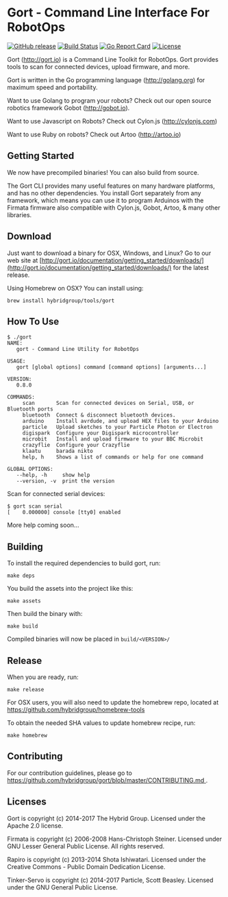 # Gort - Command Line Interface For RobotOps

[![GitHub release](https://img.shields.io/github/release/hybridgroup/gort.svg)](https://github.com/hybridgroup/gort/releases)
[![Build Status](https://secure.travis-ci.org/hybridgroup/gort.png?branch=master)](http://travis-ci.org/hybridgroup/gort) [![Go Report Card](https://goreportcard.com/badge/github.com/hybridgroup/gort)](https://goreportcard.com/report/github.com/hybridgroup/gort) [![License](https://img.shields.io/badge/License-Apache%202.0-blue.svg)](https://github.com/hybridgroup/gort/blob/master/LICENSE)

Gort (http://gort.io) is a Command Line Toolkit for RobotOps. Gort provides tools to scan for connected devices, upload firmware, and more.

Gort is written in the Go programming language (http://golang.org) for maximum speed and portability.

Want to use Golang to program your robots? Check out our open source robotics framework Gobot (http://gobot.io).

Want to use Javascript on Robots? Check out Cylon.js (http://cylonjs.com)

Want to use Ruby on robots? Check out Artoo (http://artoo.io)

## Getting Started
We now have precompiled binaries! You can also build from source.

The Gort CLI provides many useful features on many hardware platforms, and has no other dependencies. You install Gort separately from any framework, which means you can use it to program Arduinos with the Firmata firmware also compatible with Cylon.js, Gobot, Artoo, & many other libraries.

## Download

Just want to download a binary for OSX, Windows, and Linux? Go to our web site at [http://gort.io/documentation/getting_started/downloads/](http://gort.io/documentation/getting_started/downloads/) for the latest release.

Using Homebrew on OSX? You can install using:

```
brew install hybridgroup/tools/gort
```

## How To Use

```
$ ./gort
NAME:
   gort - Command Line Utility for RobotOps

USAGE:
   gort [global options] command [command options] [arguments...]

VERSION:
   0.8.0

COMMANDS:
     scan       Scan for connected devices on Serial, USB, or Bluetooth ports
     bluetooth  Connect & disconnect bluetooth devices.
     arduino    Install avrdude, and upload HEX files to your Arduino
     particle   Upload sketches to your Particle Photon or Electron
     digispark  Configure your Digispark microcontroller
     microbit   Install and upload firmware to your BBC Microbit
     crazyflie  Configure your Crazyflie
     klaatu     barada nikto
     help, h    Shows a list of commands or help for one command

GLOBAL OPTIONS:
   --help, -h     show help
   --version, -v  print the version
```

Scan for connected serial devices:

```
$ gort scan serial
[    0.000000] console [tty0] enabled
```

More help coming soon...

## Building

To install the required dependencies to build gort, run:

```
make deps
```

You build the assets into the project like this:

```
make assets
```

Then build the binary with:

```
make build
```

Compiled binaries will now be placed in `build/<VERSION>/`

## Release

When you are ready, run:

```
make release
```

For OSX users, you will also need to update the homebrew repo, located at https://github.com/hybridgroup/homebrew-tools

To obtain the needed SHA values to update homebrew recipe, run:

```
make homebrew
```

## Contributing
For our contribution guidelines, please go to [https://github.com/hybridgroup/gort/blob/master/CONTRIBUTING.md
](https://github.com/hybridgroup/gort/blob/master/CONTRIBUTING.md
).

## Licenses
Gort is copyright (c) 2014-2017 The Hybrid Group. Licensed under the Apache 2.0 license.

Firmata is copyright (c) 2006-2008 Hans-Christoph Steiner. Licensed under GNU Lesser General Public License. All rights reserved.

Rapiro is copyright (c) 2013-2014 Shota Ishiwatari. Licensed under the Creative Commons - Public Domain Dedication License.

Tinker-Servo is copyright (c) 2014-2017 Particle, Scott Beasley. Licensed under the GNU General Public License.
